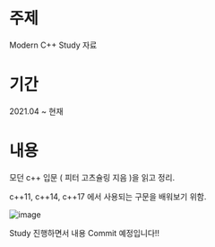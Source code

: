 # 주제
 Modern C++ Study 자료

# 기간
2021.04 ~ 현재

# 내용
모던 c++ 입문 ( 피터 고츠슐링 지음 )을 읽고 정리.

c++11, c++14, c++17 에서 사용되는 구문을 배워보기 위함.

![image](https://user-images.githubusercontent.com/77654184/116641325-760b0b80-a9a7-11eb-8e89-1f56fa4e17ee.png)

Study 진행하면서 내용 Commit 예정입니다!!
